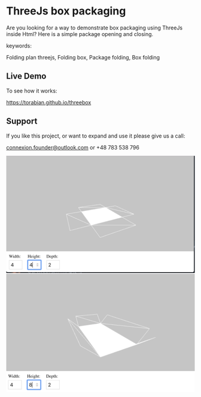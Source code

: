 # ThreeJs box packaging

Are you looking for a way to demonstrate box packaging using ThreeJs inside Html? Here is a simple package opening and closing.

keywords:

Folding plan threejs, Folding box, Package folding, Box folding

## Live Demo

To see how it works:

https://torabian.github.io/threebox

## Support

If you like this project, or want to expand and use it please give us a call:

connexion.founder@outlook.com or +48 783 538 796

![ThreeJs Webgl Render 3D folding origami box](threejs_packing_3d_folding_1.png "ThreeJs Webgl Render 3D folding origami box")
![ThreeJs Webgl Render 3D folding origami box](threejs_packing_3d_folding_2.png "ThreeJs Webgl Render 3D folding origami box")
